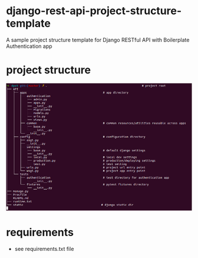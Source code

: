 # django-rest-api-project-structure-template

A sample project structure template for Django RESTful API with  Boilerplate Authentication app

# project structure 

![Project Structre](structure.png)

# requirements
 - see requirements.txt file
 